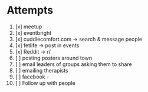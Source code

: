 # Attempts

1. [x] meetup
1. [x] eventbright
1. [x] cuddlecomfort.com -> search & message people
1. [x] fetlife -> post in events
1. [x] Reddit -> r/<local city> 
1. [ ] posting posters around town
1. [ ] email leaders of groups asking them to share
1. [ ] emailing therapists
1. [ ] facebook - 
1. [ ] Follow up with people
